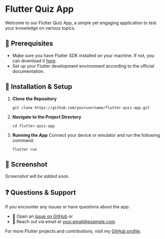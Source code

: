 # Flutter Quiz App

Welcome to our Flutter Quiz App, a simple yet engaging application to test your knowledge on various topics.

## 📌 Prerequisites
- Make sure you have Flutter SDK installed on your machine. If not, you can download it [here](https://flutter.dev/docs/get-started/install).
- Set up your Flutter development environment according to the official documentation.

## 🚀 Installation & Setup

1. **Clone the Repository**
   ```
   git clone https://github.com/yourusername/flutter-quiz-app.git
   ```

2. **Navigate to the Project Directory**
   ```
   cd flutter-quiz-app
   ```

3. **Running the App**
   Connect your device or emulator and run the following command:
   ```
   flutter run
   ```

## 📸 Screenshot

*Screenshot will be added soon.*

## ❓ Questions & Support

If you encounter any issues or have questions about the app:
- 📮 Open an [issue on GitHub](#) or
- 📩 Reach out via email at [your.email@example.com](mailto:your.email@example.com).

For more Flutter projects and contributions, visit my [GitHub profile](https://github.com/yourusername/).

